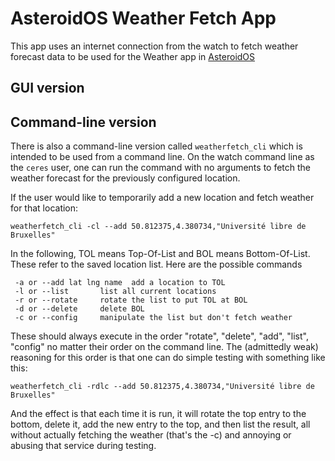# AsteroidOS Weather Fetch App
This app uses an internet connection from the watch to fetch weather forecast data to be used for the Weather app in [AsteroidOS](http://asteroidos.org/)

## GUI version

## Command-line version
There is also a command-line version called `weatherfetch_cli` which is intended to be used from a command line.  On the watch command line as the `ceres` user, one can run the command with no arguments to fetch the weather forecast for the previously configured location.

If the user would like to temporarily add a new location and fetch weather for that location:

```
weatherfetch_cli -cl --add 50.812375,4.380734,"Université libre de Bruxelles"
```

In the following, TOL means Top-Of-List and BOL means Bottom-Of-List.  These refer to the saved location list.  Here are the possible commands

```
 -a or --add lat lng name  add a location to TOL
 -l or --list       list all current locations
 -r or --rotate     rotate the list to put TOL at BOL
 -d or --delete     delete BOL
 -c or --config     manipulate the list but don't fetch weather
```

These should always execute in the order "rotate", "delete", "add", "list", "config" no matter their order on the command line. The (admittedly weak) reasoning for this order is that one can do simple testing with something like this:

```
weatherfetch_cli -rdlc --add 50.812375,4.380734,"Université libre de Bruxelles"
```

And the effect is that each time it is run, it will rotate the top entry to the bottom, delete it, add the new entry to the top, and then list the result, all without actually fetching the weather (that's the -c) and annoying or abusing that service during testing.
